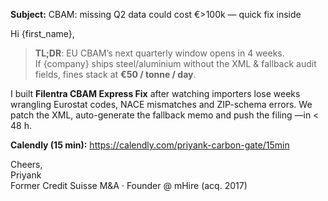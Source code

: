 **Subject:** CBAM: missing Q2 data could cost €>100k — quick fix inside

Hi {first_name},

> **TL;DR**: EU CBAM’s next quarterly window opens in 4 weeks.  
> If {company} ships steel/aluminium without the XML & fallback audit fields,
> fines stack at **€50 / tonne / day**.

I built **Filentra CBAM Express Fix** after watching importers lose
weeks wrangling Eurostat codes, NACE mismatches and ZIP-schema errors.
We patch the XML, auto-generate the fallback memo and push the filing
—in < 48 h.

**Calendly (15 min):** https://calendly.com/priyank-carbon-gate/15min

Cheers,  
Priyank  
Former Credit Suisse M&A · Founder @ mHire (acq. 2017)

